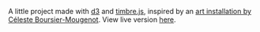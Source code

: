 A little project made with [d3](http://d3js.org/) and [timbre.js](http://mohayonao.github.io/timbre.js/), inspired by an [art installation by Céleste Boursier-Mougenot](http://www.ngv.vic.gov.au/whats-on/exhibitions/exhibitions/celeste-boursier-mougenot-clinamen). View live version [here](http://theoldbeggar.com/fun/musical-pool/).